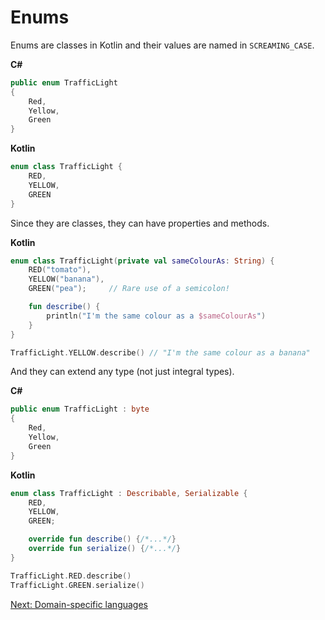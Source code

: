 # Enums
Enums are classes in Kotlin and their values are named in `SCREAMING_CASE`.

**C#**
```csharp
public enum TrafficLight
{
    Red,
    Yellow,
    Green
}
```

**Kotlin**
```kotlin
enum class TrafficLight {
    RED,
    YELLOW,
    GREEN
}
```

Since they are classes, they can have properties and methods.

**Kotlin**
```kotlin
enum class TrafficLight(private val sameColourAs: String) {
    RED("tomato"),
    YELLOW("banana"),
    GREEN("pea");     // Rare use of a semicolon!

    fun describe() {
        println("I'm the same colour as a $sameColourAs")
    }
}

TrafficLight.YELLOW.describe() // "I'm the same colour as a banana"
```

And they can extend any type (not just integral types).

**C#**
```csharp
public enum TrafficLight : byte
{
    Red,
    Yellow,
    Green
}
```

**Kotlin**
```kotlin
enum class TrafficLight : Describable, Serializable {
    RED,
    YELLOW,
    GREEN;

    override fun describe() {/*...*/}
    override fun serialize() {/*...*/}
}

TrafficLight.RED.describe()
TrafficLight.GREEN.serialize()
```

[Next: Domain-specific languages](05-00-domain-specific-languages.md)
